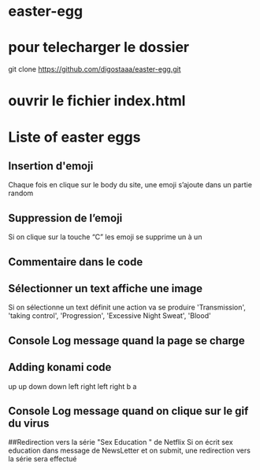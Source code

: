 # easter-egg

# pour telecharger le dossier
git clone https://github.com/digostaaa/easter-egg.git

# ouvrir le fichier index.html
# Liste of easter eggs
## Insertion d'emoji
Chaque fois en clique sur le body du site, une emoji s’ajoute dans un partie random
## Suppression de l’emoji
Si on clique sur la touche “C” les emoji se supprime un à un
## Commentaire dans le code
## Sélectionner un text affiche une image
Si on sélectionne un text définit une action va se produire 'Transmission', 'taking control', 'Progression', 'Excessive Night Sweat', 'Blood'

## Console Log message quand la page se charge
## Adding konami code
up up down down left right left right b a

## Console Log message quand on clique sur le gif du virus

##Redirection vers la série "Sex Education " de Netflix
Si on écrit sex education dans message de NewsLetter et on submit, une redirection vers la série sera effectué
